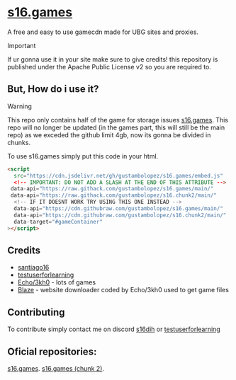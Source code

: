 # [s16.games](https://gustambolopez.github.io/s16.games/)

A free and easy to use gamecdn made for UBG sites and proxies.
> [!IMPORTANT]
> If ur gonna use it in your site make sure to give credits! this repository is published under the Apache Public License v2 so you are required to.

## But, How do i use it?
> [!WARNING]
> This repo only contains half of the game for storage issues [s16.games](https://gustambolopez.github.io/s16.games/).
> This repo will no longer be updated (in the games part, this will still be the main repo) as we exceded the github limit 4gb, now its gonna be divided in chunks.

To use s16.games simply put this code in your html. 
```html
<script
  src="https://cdn.jsdelivr.net/gh/gustambolopez/s16.games/embed.js"
  <!-- IMPORTANT: DO NOT ADD A SLASH AT THE END OF THIS ATTRIBUTE -->
 data-api="https://raw.githack.com/gustambolopez/s16.games/main/"
 data-api="https://raw.githack.com/gustambolopez/s16.chunk2/main/"
  <!-- IF IT DOESNT WORK TRY USING THIS ONE INSTEAD -->
  data-api="https://cdn.githubraw.com/gustambolopez/s16.games/main/"
  data-api="https://cdn.githubraw.com/gustambolopez/s16.chunk2/main/"
  data-target="#gameContainer"
></script>
```

## Credits

- [santiago16](https://github.com/gustambolopez)
- [testuserforlearning](https://github.com/coding4hours)
- [Echo/3kh0](https://github.com/3kh0) - lots of games 
- [Blaze](https://github.com/embr-dev/blaze) - website downloader coded by Echo/3kh0 used to get game files

## Contributing
To contribute simply contact me on discord [s16dih](https://discordapp.com/users/958708562035638362) or [testuserforlearning](https://discordapp.com/users/1208197331439063051)

## Oficial repositories:
[s16.games](github.com/gustambolopez/s16.games).
[s16.games (chunk 2)](github.com/gustambolopez/s16.chunk2).

